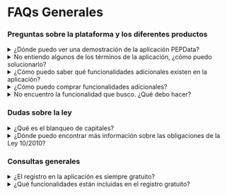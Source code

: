 # FAQs Generales

### Preguntas sobre la plataforma y los diferentes productos

<details>

<summary>¿Dónde puedo ver una demostración de la aplicación PEPData?</summary>

En nuestra página de Youtube puede ver una demostración de nuestra aplicación. [Vea el vídeo aquí.](https://youtu.be/P2PPHTv8VwY)

</details>

<details>

<summary>No entiendo algunos de los términos de la aplicación, ¿cómo puedo solucionarlo?</summary>

En este menú de Ayuda, consulte el apartado "[Glosario](broken-reference)". Allí encontrará las definiciones de los términos más complejos.

Si todavía tiene preguntas, póngase en contacto con nosotros a través del área de "Feedback" en la plataforma o por correo electrónico: [info@pepdata.com](mailto:info@pepdata.com)

Estaremos encantados de ayudarle.

</details>

<details>

<summary>¿Cómo puedo saber qué funcionalidades adicionales existen en la aplicación?</summary>

Puede consultar todas nuestras funcionalidades en nuestra [página de productos](https://www.pepdata.com/our\_products) o en nuestra [tienda online](https://www.pepdata.com/store).

</details>

<details>

<summary>¿Cómo puedo comprar funcionalidades adicionales?</summary>

Puede consultar todas nuestras funcionalidades y sus respectivos precios en nuestra [tienda on line](https://www.pepdata.com/store).



</details>

<details>

<summary>No encuentro la funcionalidad que busco. ¿Qué debo hacer?</summary>

Si no encuentra la funcionalidad que desea, puede ponerse en contacto con nosotros directamente a través del menú "Feedback" o por correo electrónico[ info@pepdata.com](mailto:info@pepdata.com). Estaremos encantados de ayudarle.

</details>

### Dudas sobre la ley

<details>

<summary>¿Qué es el blanqueo de capitales?</summary>

El blanqueo de capitales no es más que el proceso de lavar el dinero procedente de prácticas ilegales o adquirido ilícitamente e introducirlo en el sistema financiero regulado. Para saber más sobre el blanqueo de capitales, consulte este [vídeo explicativo](https://youtu.be/BxWVt15RkDk)

</details>

<details>

<summary>¿Dónde puedo encontrar más información sobre las obligaciones de la Ley 10/2010?</summary>

Puede consultar la Ley 10/2010 en su totalidad en la web del Boletín Oficial del Estado. Consulte la [Ley aquí](https://www.boe.es/buscar/act.php?id=BOE-A-2010-6737).

</details>

### Consultas generales

<details>

<summary>¿El registro en la aplicación es siempre gratuito?</summary>

El registro básico en la aplicación PEPData es 100% gratuito. Sin embargo, si quieres obtener alguna funcionalidad extra, puedes hacerlo a través de [nuestra tienda on line](https://www.pepdata.com/store).

</details>

<details>

<summary>¿Qué funcionalidades están incluidas en el registro gratuito?</summary>

Al registrarse gratuitamente tendrá acceso al **Menú de Registro de Clientes** y al **Menú de Registro de Transacciones**. Con estos dos menús puedes:

* Llevar a cabo diligencias reforzadas;
* Identificar los paraísos fiscales;
* Verificar si el cliente es una Persona de Responsabilidad Pública;
* Realizar la asignación de la calificación de riesgo;
* Comprobar si el cliente está en una lista de sanciones.

Con el registro gratuito tienes acceso a un número ilimitado de usuarios y además ofrecemos cada 30 días **5 Invitacióones para Completar el Registro** y **5 Impresiones de Informes de Riesgo**.

</details>
